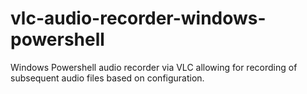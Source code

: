 # vlc-audio-recorder-windows-powershell
Windows Powershell audio recorder via VLC allowing for recording of subsequent audio files based on configuration.
